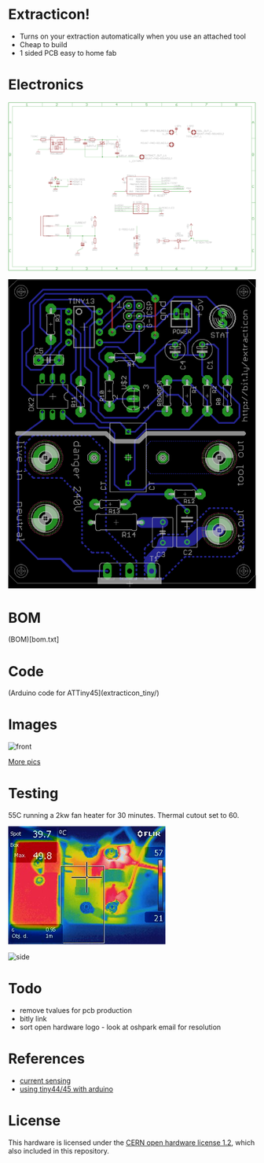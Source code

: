 # Extracticon!

* Turns on your extraction automatically when you use an attached tool
* Cheap to build
* 1 sided PCB easy to home fab

# Electronics

![schematic](schematic.png)

![pcb layout](layout.png)

# BOM

(BOM)[bom.txt]

# Code

(Arduino code for ATTiny45](extracticon_tiny/)

# Images

![front](images/front.jpg)

[More pics](images/)

# Testing

55C running a 2kw fan heater for 30 minutes. Thermal cutout set to 60.

![front](IR_front.jpg)

![side](IR_side.jpg)

# Todo

* remove tvalues for pcb production
* bitly link
* sort open hardware logo - look at oshpark email for resolution

# References

* [current sensing](http://openenergymonitor.org/emon/buildingblocks/ct-sensors-interface)
* [using tiny44/45 with arduino](http://highlowtech.org/?p=1695)

# License

This hardware is licensed under the [CERN open hardware license 1.2](http://www.ohwr.org/attachments/2388/cern_ohl_v_1_2.txt), which also included in this repository.
